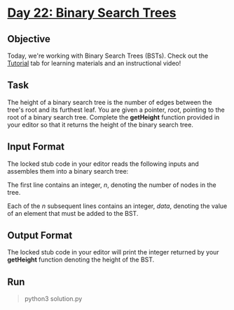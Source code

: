# [Day 22: Binary Search Trees](https://www.hackerrank.com/challenges/30-binary-search-trees/problem)

## Objective
Today, we're working with Binary Search Trees (BSTs). Check out the [Tutorial](https://www.hackerrank.com/challenges/30-binary-search-trees/tutorial) tab for learning materials and an instructional video!

## Task
The height of a binary search tree is the number of edges between the tree's root and its furthest leaf. You are given a pointer, *root*, pointing to the root of a binary search tree. Complete the **getHeight** function provided in your editor so that it returns the height of the binary search tree.

## Input Format
The locked stub code in your editor reads the following inputs and assembles them into a binary search tree:

The first line contains an integer, *n*, denoting the number of nodes in the tree.

Each of the *n* subsequent lines contains an integer, *data*, denoting the value of an element that must be added to the BST.

## Output Format
The locked stub code in your editor will print the integer returned by your **getHeight** function denoting the height of the BST.

## Run
> python3 solution.py